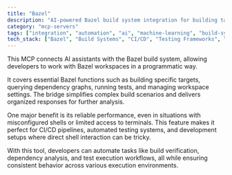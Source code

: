 ```yaml
---
title: "Bazel"
description: "AI-powered Bazel build system integration for building targets, querying dependencies, running tests, and managing workspaces in any environment."
category: "mcp-servers"
tags: ["integration", "automation", "ai", "machine-learning", "build-systems", "ci-cd", "dependency-analysis", "testing"]
tech_stack: ["Bazel", "Build Systems", "CI/CD", "Testing Frameworks", "Dependency Management", "AI Assistants"]
---
```


This MCP connects AI assistants with the Bazel build system, allowing developers to work with Bazel workspaces in a programmatic way.

It covers essential Bazel functions such as building specific targets, querying dependency graphs, running tests, and managing workspace settings. The bridge simplifies complex build scenarios and delivers organized responses for further analysis.

One major benefit is its reliable performance, even in situations with misconfigured shells or limited access to terminals. This feature makes it perfect for CI/CD pipelines, automated testing systems, and development setups where direct shell interaction can be tricky.

With this tool, developers can automate tasks like build verification, dependency analysis, and test execution workflows, all while ensuring consistent behavior across various execution environments.